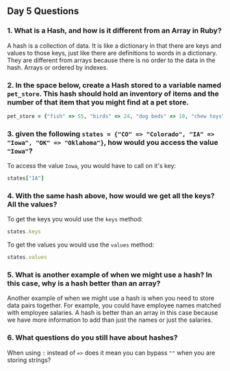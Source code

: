 ## Day 5 Questions

### 1. What is a Hash, and how is it different from an Array in Ruby?

A hash is a collection of data. It is like a dictionary in that there are keys and values to those keys, just like there are definitions to words in a dictionary. They are different from arrays because there is no order to the data in the hash. Arrays or ordered by indexes.

### 2. In the space below, create a Hash stored to a variable named `pet_store`.  This hash should hold an inventory of items and the number of that item that you might find at a pet store.

```ruby
pet_store = {"fish" => 55, "birds" => 24, "dog beds" => 10, "chew toys" => 204}
```

### 3. given the following `states = {"CO" => "Colorado", "IA" => "Iowa", "OK" => "Oklahoma"}`, how would you access the value `"Iowa"`?

To access the value `Iowa`, you would have to call on it's key:
```ruby
states["IA"]
```

### 4. With the same hash above, how would we get all the keys?  All the values?

To get the keys you would use the `keys` method:
```ruby
states.keys
```
To get the values you would use the `values` method:
```ruby
states.values
```

### 5. What is another example of when we might use a hash?  In this case, why is a hash better than an array?

Another example of when we might use a hash is when you need to store data pairs together. For example, you could have employee names matched with employee salaries. A hash is better than an array in this case because we have more information to add than just the names or just the salaries.

### 6. What questions do you still have about hashes?

When using `:` instead of `=>` does it mean you can bypass `""` when you are storing strings?
